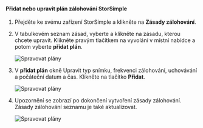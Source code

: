 
<!--author=alkohli last changed: 01/02/17-->

#### <a name="to-add-or-modify-a-storsimple-backup-schedule"></a>Přidat nebo upravit plán zálohování StorSimple

1. Přejděte ke svému zařízení StorSimple a klikněte na **Zásady zálohování**.

2. V tabulkovém seznam zásad, vyberte a klikněte na zásadu, kterou chcete upravit. Klikněte pravým tlačítkem na vyvolání v místní nabídce a potom vyberte **přidat plán**.

    ![Spravovat plány](./media/storsimple-8000-add-modify-backup-schedule-u2/addschedule1.png)

3. V **přidat plán** okně Upravit typ snímku, frekvenci zálohování, uchovávání a počáteční datum a čas. Klikněte na tlačítko **Přidat**.

    ![Spravovat plány](./media/storsimple-8000-add-modify-backup-schedule-u2/addschedule5.png)

4. Upozornění se zobrazí po dokončení vytvoření zásady zálohování. Zásady zálohování seznamu je také aktualizovat.

    ![Spravovat plány](./media/storsimple-8000-add-modify-backup-schedule-u2/addschedule4.png)

